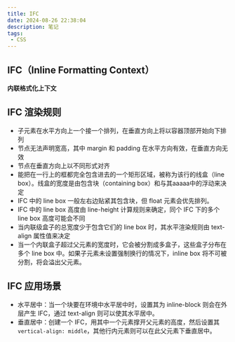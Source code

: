 ```yaml
---
title: IFC
date: 2024-08-26 22:38:04
description: 笔记
tags:
 - CSS
---
```


## IFC（Inline Formatting Context）

**内联格式化上下文**

## IFC 渲染规则

- 子元素在水平方向上一个接一个排列，在垂直方向上将以容器顶部开始向下排列
- 节点无法声明宽高，其中 margin 和 padding 在水平方向有效，在垂直方向无效
- 节点在垂直方向上以不同形式对齐
- 能把在一行上的框都完全包含进去的一个矩形区域，被称为该行的线盒（line box）。线盒的宽度是由包含块（containing box）和与其aaaaa中的浮动来决定
- IFC 中的 line box 一般左右边贴紧其包含块，但 float 元素会优先排列。
- IFC 中的 line box 高度由 line-height 计算规则来确定，同个 IFC 下的多个 line box 高度可能会不同
- 当内联级盒子的总宽度少于包含它们的 line box 时，其水平渲染规则由 text-align 属性值来决定
- 当一个内联盒子超过父元素的宽度时，它会被分割成多盒子，这些盒子分布在多个 line box 中。如果子元素未设置强制换行的情况下，inline box 将不可被分割，将会溢出父元素。

## IFC 应用场景

- 水平居中：当一个块要在环境中水平居中时，设置其为 inline-block 则会在外层产生 IFC，通过 text-align 则可以使其水平居中。
- 垂直居中：创建一个 IFC，用其中一个元素撑开父元素的高度，然后设置其 `vertical-align: middle`，其他行内元素则可以在此父元素下垂直居中。